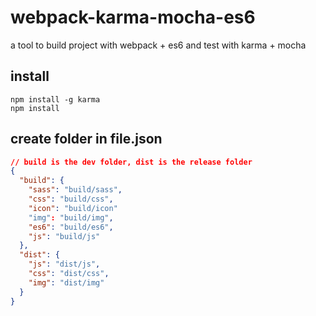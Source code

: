 # webpack-karma-mocha-es6
a tool to build project with webpack + es6 and test with karma + mocha

## install
```
npm install -g karma
npm install
```

## create folder in file.json

```json
// build is the dev folder, dist is the release folder
{
  "build": {
    "sass": "build/sass",
    "css": "build/css",
    "icon": "build/icon"
    "img": "build/img",
    "es6": "build/es6",
    "js": "build/js"
  },
  "dist": {
    "js": "dist/js",
    "css": "dist/css",
    "img": "dist/img"
  }
}
```